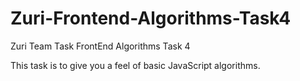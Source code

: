 # Zuri-Frontend-Algorithms-Task4

Zuri Team Task
FrontEnd Algorithms Task 4

This task is to give you a feel of basic JavaScript algorithms.
